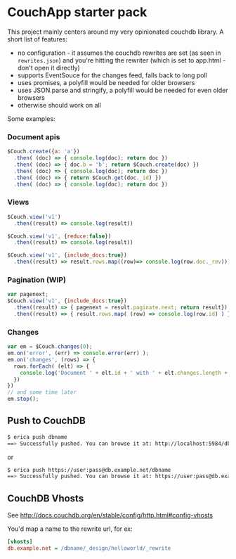 # CouchApp starter pack

This project mainly centers around my very opinionated couchdb library. A short list of features:

 * no configuration - it assumes the couchdb rewrites are set (as seen in `rewrites.json`) and
you're hitting the rewriter (which is set to app.html - don't open it directly)
 * supports EventSouce for the changes feed, falls back to long poll
 * uses promises, a polyfill would be needed for older browsers
 * uses JSON.parse and stringify, a polyfill would be needed for even older browsers
 * otherwise should work on all

Some examples:

### Document apis

```javascript
$Couch.create({a: 'a'})
  .then( (doc) => { console.log(doc); return doc })
  .then( (doc) => { doc.b = 'b'; return $Couch.create(doc) })
  .then( (doc) => { console.log(doc); return doc })
  .then( (doc) => { return $Couch.get(doc._id) })
  .then( (doc) => { console.log(doc); return doc })
```

### Views

```javascript
$Couch.view('v1')
  .then((result) => console.log(result))

$Couch.view('v1', {reduce:false})
  .then((result) => console.log(result))

$Couch.view('v1', {include_docs:true})
  .then((result) => result.rows.map((row)=> console.log(row.doc._rev)))
```

### Pagination (WIP)

```javascript
var pagenext;
$Couch.view('v1', {include_docs:true})
  .then((result) => { pagenext = result.paginate.next; return result})
  .then((result) => { result.rows.map( (row) => console.log(row.id) ) })
```

### Changes

```javascript
var em = $Couch.changes(0);
em.on('error', (err) => console.error(err) );
em.on('changes', (rows) => {
  rows.forEach( (elt) => {
    console.log('Document ' + elt.id + ' with ' + elt.changes.length + ' changes.')
  })
})
// and some time later
em.stop();
```

## Push to CouchDB

```bash
$ erica push dbname
==> Successfully pushed. You can browse it at: http://localhost:5984/dbname/_design/helloworld/_rewrite/
```
or
```bash
$ erica push https://user:pass@db.example.net/dbname
==> Successfully pushed. You can browse it at: https://user:pass@db.example.net/dbname/_design/helloworld/_rewrite/
```

## CouchDB Vhosts

See http://docs.couchdb.org/en/stable/config/http.html#config-vhosts

You'd map a name to the rewrite url, for ex:

```ini
[vhosts]
db.example.net = /dbname/_design/helloworld/_rewrite
```
